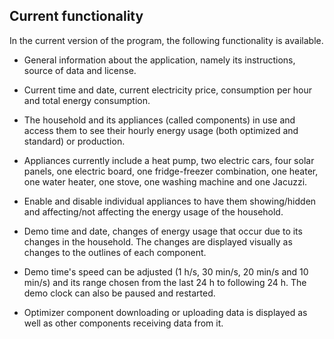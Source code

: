 ## Current functionality 

 

In the current version of the program, the following functionality is available. 

- General information about the application, namely its instructions, source of data and license. 

- Current time and date, current electricity price, consumption per hour and total energy consumption. 

- The household and its appliances (called components) in use and access them to see their hourly energy usage (both optimized and standard) or production. 

- Appliances currently include a heat pump, two electric cars, four solar panels, one electric board, one fridge-freezer combination, one heater, one water heater, one stove, one washing machine and one Jacuzzi. 

- Enable and disable individual appliances to have them showing/hidden and affecting/not affecting the energy usage of the household. 

- Demo time and date, changes of energy usage that occur due to its changes in the household. The changes are displayed visually as changes to the outlines of each component.  

- Demo time's speed can be adjusted (1 h/s, 30 min/s, 20 min/s and 10 min/s) and its range chosen from the last 24 h to following 24 h. The demo clock can also be paused and restarted. 

- Optimizer component downloading or uploading data is displayed as well as other components receiving data from it. 
